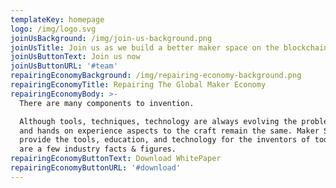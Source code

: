 ```yaml
---
templateKey: homepage
logo: /img/logo.svg
joinUsBackground: /img/join-us-background.png
joinUsTitle: Join us as we build a better maker space on the blockchain
joinUsButtonText: Join us now
joinUsButtonURL: '#team'
repairingEconomyBackground: /img/repairing-economy-background.png
repairingEconomyTitle: Repairing The Global Maker Economy
repairingEconomyBody: >-
  There are many components to invention.

  Although tools, techniques, technology are always evolving the problem solving
  and hands on experience aspects to the craft remain the same. Maker Spaces
  provide the tools, education, and technology for the inventors of today. Below
  are a few industry facts & figures.
repairingEconomyButtonText: Download WhitePaper
repairingEconomyButtonURL: '#download'
---
```


